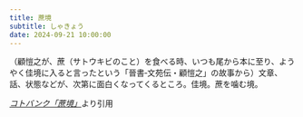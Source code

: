 ```yaml
---
title: 蔗境
subtitle: しゃきょう
date: 2024-09-21 10:00:00
---
```


（顧愷之が、蔗（サトウキビのこと）を食べる時、いつも尾から本に至り、ようやく佳境に入ると言ったという「晉書‐文苑伝・顧愷之」の故事から）文章、話、状態などが、次第に面白くなってくるところ。佳境。蔗を噛む境。

<cite>[コトバンク「蔗境」](https://kotobank.jp/word/%E8%94%97%E5%A2%83)</cite>より引用